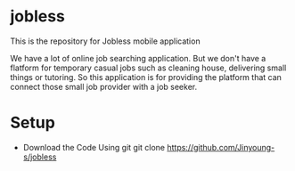 # jobless

This is the repository for Jobless mobile application

We have a lot of online job searching application. But we don't have a flatform for temporary casual jobs such as cleaning house, delivering small things or tutoring. 
So this application is for providing the platform that can connect those small job provider with a job seeker.

# Setup

- Download the Code
Using git
git clone https://github.com/Jinyoung-s/jobless


